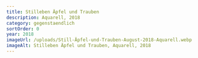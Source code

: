 ```yaml
---
title: Stilleben Äpfel und Trauben
description: Aquarell, 2018
category: gegenstaendlich
sortOrder: 0
year: 2018
imageUrl: /uploads/Still-Äpfel-und-Trauben-August-2018-Aquarell.webp
imageAlt: Stilleben Äpfel und Trauben, Aquarell, 2018
---
```

